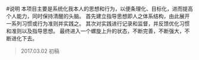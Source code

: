 #说明
本项目主要是系统化我本人的思想和行为，以便条理化、目标化，进而提高个人能力，同时保持清醒的头脑。
首先建立指导思想即人之体系结构，由此展开一系列习惯或行为准则并实践之。
其次对实践进行记录和监督，并反馈优化习惯和准则以及指导思想。
最终进入一个螺旋上升的状态，不断完善，不断强大，不断进化下去。

>2017.03.02  初稿   




